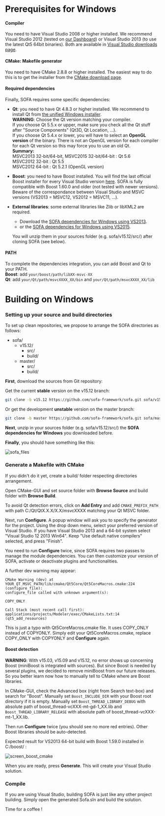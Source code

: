 Prerequisites for Windows
=========================

#### Compiler

You need to have Visual Studio 2008 or higher installed. We recommend
Visual Studio 2012 (tested on [our
Dashboard](http://www.sofa-framework.org/dash/)) or Visual Studio 2013
(to use the latest Qt5 64bit binaries). Both are available in [Visual
Studio downloads
page](https://www.visualstudio.com/fr-fr/downloads/download-visual-studio-vs.aspx).


#### CMake: Makefile generator

You need to have CMake 2.8.8 or higher installed. The easiest way to do
this is to get the installer from the [CMake download
page](https://cmake.org/download/).


#### Required dependencies

Finally, SOFA requires some specific dependencies:

-   **Qt**: you need to have Qt 4.8.3 or higher installed. We recommend to install Qt from
    [the unified Windows installer](http://download.qt.io/official_releases/online_installers/qt-unified-windows-x86-online.exe).  
    **WARNING**: Choose the Qt version matching your compiler.  
	If you choose Qt 5.5.x or upper, make sure you check all the Qt stuff after "Source Components" (Qt3D, Qt Location, ...).  
	If you choose Qt 5.4.x or lower, you will have to select an **OpenGL version** of the binary. There is not an OpenGL version for each compiler for each Qt version so this may force you to use an old Qt.  
	**Summary:**  
	MSVC2013 32-bit/64-bit, MSVC2015 32-bit/64-bit : Qt 5.6  
	MSVC2012 32-bit : Qt 5.5  
	MSVC2012 64-bit : Qt 5.2.1 (OpenGL version)
-   **Boost**: you need to have Boost installed. You will find the last
    official Boost installer for every Visual Studio version
    [here](https://sourceforge.net/projects/boost/files/boost-binaries/).
    SOFA is fully compatible with Boost 1.60.0 and older (not tested
    with newer versions). Beware of the correspondance between Visual
    Studio and MSVC versions (VS2013 = MSVC12, VS2012 = MSVC11, ...).
-   **External libraries**: some external libraries like Zlib or libXML2
    are required.
    -   Download the [SOFA dependencies for Windows using VS2013](https://www.sofa-framework.org/wp-content/uploads/2016/08/sofa-win-dependencies-21-11-2013_VS2013.zip).
    -   or the [SOFA dependencies for Windows using VS2015](https://www.sofa-framework.org/wp-content/uploads/2016/08/sofa-win-dependencies-06-11-2015_VS2015.zip).
    
    You will unzip them in your sources folder (e.g. sofa/v15.12/src/)
    after cloning SOFA (see below).



#### PATH

To complete the dependencies integration, you can add Boost and Qt to
your PATH.  
**Boost**: add `your/boost/path/libXX-msvc-XX`  
**Qt**: add `your/Qt/path/msvcXXXX_XX/bin` and `your/Qt/path/msvcXXXX_XX/lib`


Building on Windows
===================


### Setting up your source and build directories

To set up clean repositories, we propose to arrange the SOFA directories
as follows:

-   sofa/
    -   v15.12/
        -   src/
        -   build/
    -   master/
        -   src/
        -   build/

**First**, download the sources from Git repository:

Get the current **stable** version on the v15.12 branch:
``` {.bash .stable}
git clone -b v15.12 https://github.com/sofa-framework/sofa.git sofa/v15.12/src/
```

Or get the development **unstable** version on the master branch:
``` {.bash .unstable}
git clone -b master https://github.com/sofa-framework/sofa.git sofa/master/src/
```

**Next**, unzip in your sources folder (e.g. sofa/v15.12/src/) the **SOFA
dependencies for Windows** you downloaded before.

**Finally**, you should have something like this:

![sofa_files](https://www.sofa-framework.org/wp-content/uploads/2015/11/sofa_files.png)


### Generate a Makefile with CMake

If you didn't do it yet, create a build/ folder respecting directories
arrangement.

Open CMake-GUI and set source folder with **Browse Source** and build
folder with **Browse Build**.

To avoid Qt detection errors, click on **Add Entry** and add
`CMAKE_PREFIX_PATH` with path C:/Qt/QtX.X.X/X.X/msvcXXXX matching your
Qt MSVC folder.

Next, run **Configure**. A popup window will ask you to specify the
generator for the project. Using the drop down menu, select your
preferred version of Visual Studio. If you have Visual Studio 2013 and a
64-bit system select "Visual Studio 12 2013 Win64". Keep "Use default
native compilers" selected, and press "Finish".

You need to run **Configure** twice, since SOFA requires two passes to
manage the module dependencies. You can then customize your version of
SOFA, activate or deactivate plugins and functionalities.

A further dev warning may appear:

    CMake Warning (dev) at YOUR_QT_MSVC_PATH/lib/cmake/Qt5Core/Qt5CoreMacros.cmake:224 (configure_file):
    configure_file called with unknown argument(s):

    COPY_ONLY

    Call Stack (most recent call first):
    applications/projects/Modeler/exec/CMakeLists.txt:14 (qt5_add_resources)

This is just a typo with Qt5CoreMacros.cmake file. It uses COPY\_ONLY
instead of COPYONLY. Simply edit your Qt5CoreMacros.cmake, replace
COPY\_ONLY with COPYONLY and **Configure** again.

#### Boost detection

**WARNING**: With v15.03, v15.09 and v15.12, no error shows up
concerning Boost (miniBoost is integrated with sources). But since Boost
is needed by several plugins, we decided to remove miniBoost from our
future releases. So you better learn now how to manually tell to CMake
where are Boost libraries.

In CMake-GUI, check the Advanced box (right from Search text-box) and
search for "Boost". Manually set `Boost_INCLUDE_DIR` with your Boost
root directory if it is empty. Manually set `Boost_THREAD_LIBRARY_DEBUG`
with absolute path of boost\_thread-vcXXX-mt-gd-1\_XX.lib and
`Boost_THREAD_LIBRARY_RELEASE` with absolute path of
boost\_thread-vcXXX-mt-1\_XX.lib.

Then run **Configure** twice (you should see no more red entries). Other
Boost libraries should be auto-detected.

Expected result for VS2013 64-bit build with Boost 1.59.0 installed in
C:/boost/ :

![screen_boost_cmake](https://www.sofa-framework.org/wp-content/uploads/2015/11/screen_boost_cmake.png)

When you are ready, press **Generate**. This will create your Visual
Studio solution.



### Compile

If you are using Visual Studio, building SOFA is just like any other
project building. Simply open the generated Sofa.sln and build the
solution.

Time for a coffee !

